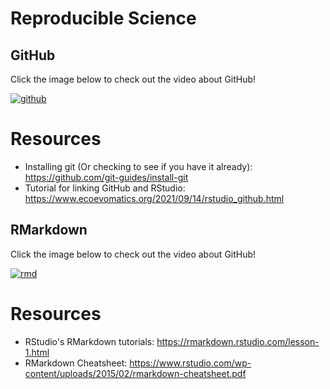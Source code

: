 # Reproducible Science

## GitHub 

Click the image below to check out the video about GitHub!

[![github](https://img.youtube.com/vi/wziH4nNIvLM/0.jpg)](https://www.youtube.com/watch?v=wziH4nNIvLM)

# Resources

* Installing git (Or checking to see if you have it already): https://github.com/git-guides/install-git
* Tutorial for linking GitHub and RStudio: https://www.ecoevomatics.org/2021/09/14/rstudio_github.html


## RMarkdown

Click the image below to check out the video about GitHub!

[![rmd](https://img.youtube.com/vi/sjGyuQuh6tg/0.jpg)](https://www.youtube.com/watch?v=sjGyuQuh6tg)


# Resources

* RStudio's RMarkdown tutorials: https://rmarkdown.rstudio.com/lesson-1.html
* RMarkdown Cheatsheet: https://www.rstudio.com/wp-content/uploads/2015/02/rmarkdown-cheatsheet.pdf